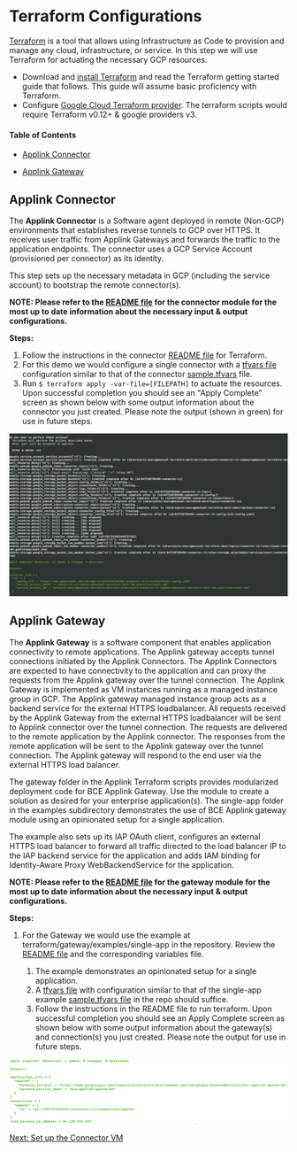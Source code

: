 # Terraform Configurations

[Terraform](https://www.terraform.io/) is a tool that allows using
Infrastructure as Code to provision and manage any cloud, infrastructure, or
service. In this step we will use Terraform for actuating the necessary GCP
resources.

*   Download and
    [install Terraform](https://www.terraform.io/intro/getting-started/install.html)
    and read the Terraform getting started guide that follows. This guide will
    assume basic proficiency with Terraform.
*   Configure
    [Google Cloud Terraform provider](https://www.terraform.io/docs/providers/google/index.html).
    The terraform scripts would require Terraform v0.12+ & google providers v3.

#### Table of Contents

*   [Applink Connector](#applink-connector)

*   [Applink Gateway](#applink-gateway)

## Applink Connector

The **Applink Connector** is a Software agent deployed in remote (Non-GCP)
environments that establishes reverse tunnels to GCP over HTTPS. It receives
user traffic from Applink Gateways and forwards the traffic to the application
endpoints. The connector uses a GCP Service Account (provisioned per connector)
as its identity.

This step sets up the necessary metadata in GCP (including the service account)
to bootstrap the remote connector(s).

**NOTE: Please refer to the [README file](terraform/connector/README.md) for the
connector module for the most up to date information about the necessary input &
output configurations.**

**Steps:**

1.  Follow the instructions in the connector
    [README file](terraform/connector/README.md) for Terraform.
2.  For this demo we would configure a single connector with a
    [tfvars file](https://www.terraform.io/docs/configuration/variables.html#variable-definitions-tfvars-files)
    configuration similar to that of the connector
    [sample.tfvars](terraform/connector/sample.tfvars) file.
3.  Run `$ terraform apply -var-file=[FILEPATH]` to actuate the resources. Upon
    successful completion you should see an "Apply Complete" screen as shown
    below with some output information about the connector you just created.
    Please note the output (shown in green) for use in future steps.

![Connector Terraform Console Output](images/connector-terraform-output.png "Terraform Console Output")

## Applink Gateway

The **Applink Gateway** is a software component that enables application
connectivity to remote applications. The Applink gateway accepts tunnel
connections initiated by the Applink Connectors. The Applink Connectors are
expected to have connectivity to the application and can proxy the requests from
the Applink gateway over the tunnel connection. The Applink Gateway is
implemented as VM instances running as a managed instance group in GCP. The
Applink gateway managed instance group acts as a backend service for the
external HTTPS loadbalancer. All requests received by the Applink Gateway from
the external HTTPS loadbalancer will be sent to Applink connector over the
tunnel connection. The requests are delivered to the remote application by the
Applink connector. The responses from the remote application will be sent to the
Applink gateway over the tunnel connection. The Applink gateway will respond to
the end user via the external HTTPS load balancer.

The gateway folder in the Applink Terraform scripts provides modularized
deployment code for BCE Applink Gateway. Use the module to create a solution as
desired for your enterprise application(s). The single-app folder in the
examples subdirectory demonstrates the use of BCE Applink gateway module using
an opinionated setup for a single application.

The example also sets up its IAP OAuth client, configures an external HTTPS load
balancer to forward all traffic directed to the load balancer IP to the IAP
backend service for the application and adds IAM binding for Identity-Aware
Proxy WebBackendService for the application.

**NOTE: Please refer to the
[README file](terraform/gateway/examples/single-app/README.md) for the gateway
module for the most up to date information about the necessary input & output
configurations.**

**Steps:**

1.  For the Gateway we would use the example at
    terraform/gateway/examples/single-app in the repository. Review the
    [README file](terraform/gateway/examples/single-app/README.md) and the
    corresponding variables file.

    1.  The example demonstrates an opinionated setup for a single application.
    2.  A
        [tfvars file](https://www.terraform.io/docs/configuration/variables.html#variable-definitions-tfvars-files)
        with configuration similar to that of the single-app example
        [sample.tfvars file](terraform/gateway/examples/single-app/sample.tfvars)
        in the repo should suffice.
    3.  Follow the instructions in the README file to run terraform. Upon
        successful completion you should see an Apply Complete screen as shown
        below with some output information about the gateway(s) and
        connection(s) you just created. Please note the output for use in future
        steps.

![Gateway Terraform Console Output](images/gateway-terraform-output.png "Terraform Console Output")

[Next: Set up the Connector VM](connector-setup.md)
